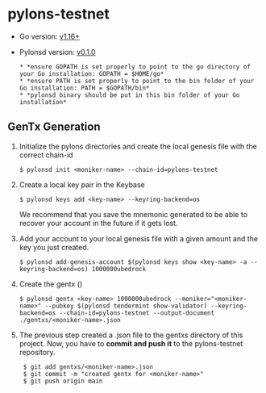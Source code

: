 # pylons-testnet

- Go version: [v1.16+](https://golang.org/dl/)
- Pylonsd version: [v0.1.0](https://github.com/Pylons-tech/pylons/releases)

      * *ensure GOPATH is set properly to point to the go directory of your Go installation: GOPATH = $HOME/go*
      * *ensure PATH is set properly to point to the bin folder of your Go installation: PATH = $GOPATH/bin*
      * *pylonsd binary should be put in this bin folder of your Go installation*


## GenTx Generation

1. Initialize the pylons directories and create the local genesis file with the correct
   chain-id

   ```shell
   $ pylonsd init <moniker-name> --chain-id=pylons-testnet
   ```

2. Create a local key pair in the Keybase

   ```shell
   $ pylonsd keys add <key-name> --keyring-backend=os
   ```
   We recommend that you save the mnemonic generated to be able to recover your account in the future if it gets lost.  

3. Add your account to your local genesis file with a given amount and the key you
   just created.

   ```shell
   $ pylonsd add-genesis-account $(pylonsd keys show <key-name> -a --keyring-backend=os) 1000000ubedrock
   ```

4. Create the gentx ()

   ```shell
   $ pylonsd gentx <key-name> 1000000ubedrock --moniker="<moniker-name>" --pubkey $(pylonsd tendermint show-validator) --keyring-backend=os --chain-id=pylons-testnet --output-document ./gentxs/<moniker-name>.json                    
   ```

5. The previous step created a <monikername>.json file to the gentxs directory of this project. Now, you have to **commit and 
push it** to the pylons-testnet repository. 

   ```shell
    $ git add gentxs/<moniker-name>.json
    $ git commit -m "created gentx for <moniker-name>"
    $ git push origin main

   ```
